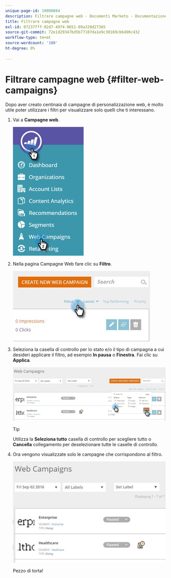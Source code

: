 ```yaml
---
unique-page-id: 10098884
description: Filtrare campagne web - Documenti Marketo - Documentazione del prodotto
title: Filtrare campagne web
exl-id: 07237fff-02d7-4974-9651-09a328d27365
source-git-commit: 72e1d29347bd5b77107da1e9c30169cb6490c432
workflow-type: tm+mt
source-wordcount: '100'
ht-degree: 0%

---
```


# Filtrare campagne web {#filter-web-campaigns}

Dopo aver creato centinaia di campagne di personalizzazione web, è molto utile poter utilizzare i filtri per visualizzare solo quelli che ti interessano.

1. Vai a **Campagne web**.

   ![](assets/web-campaigns-hand-8.jpg)

1. Nella pagina Campagne Web fare clic su **Filtro**.

   ![](assets/web-campaigns-page-filter-hand.jpg)

1. Seleziona la casella di controllo per lo stato e/o il tipo di campagna a cui desideri applicare il filtro, ad esempio **In pausa** o **Finestra**. Fai clic su **Applica**.

   ![](assets/web-campaigns-filters-hands.jpg)

   >[!TIP]
   >
   >Utilizza la **Seleziona tutto** casella di controllo per scegliere tutto o **Cancella** collegamento per deselezionare tutte le caselle di controllo.

1. Ora vengono visualizzate solo le campagne che corrispondono al filtro.

   ![](assets/web-campaigns-filter-only-paused.jpg)

   Pezzo di torta!
